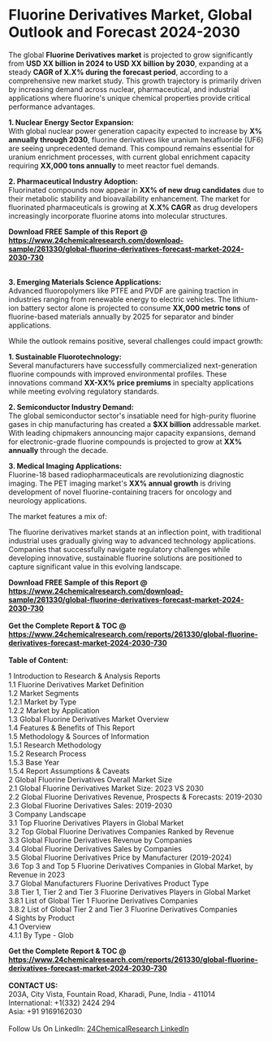 <h1>Fluorine Derivatives Market, Global Outlook and Forecast 2024-2030</h1><p>The global <strong>Fluorine Derivatives market</strong> is projected to grow significantly from <strong>USD XX billion in 2024 to USD XX billion by 2030</strong>, expanding at a steady <strong>CAGR of X.X% during the forecast period</strong>, according to a comprehensive new market study. This growth trajectory is primarily driven by increasing demand across nuclear, pharmaceutical, and industrial applications where fluorine's unique chemical properties provide critical performance advantages.</p><p><strong>1. Nuclear Energy Sector Expansion:</strong><br>
With global nuclear power generation capacity expected to increase by <strong>X% annually through 2030</strong>, fluorine derivatives like uranium hexafluoride (UF6) are seeing unprecedented demand. This compound remains essential for uranium enrichment processes, with current global enrichment capacity requiring <strong>XX,000 tons annually</strong> to meet reactor fuel demands.</p><p><strong>2. Pharmaceutical Industry Adoption:</strong><br>
Fluorinated compounds now appear in <strong>XX% of new drug candidates</strong> due to their metabolic stability and bioavailability enhancement. The market for fluorinated pharmaceuticals is growing at <strong>X.X% CAGR</strong> as drug developers increasingly incorporate fluorine atoms into molecular structures.</p><div><b>Download FREE Sample of this Report @ 
            <a href="https://www.24chemicalresearch.com/download-sample/261330/global-fluorine-derivatives-forecast-market-2024-2030-730">
            https://www.24chemicalresearch.com/download-sample/261330/global-fluorine-derivatives-forecast-market-2024-2030-730</a></b></div><br><p><strong>3. Emerging Materials Science Applications:</strong><br>
Advanced fluoropolymers like PTFE and PVDF are gaining traction in industries ranging from renewable energy to electric vehicles. The lithium-ion battery sector alone is projected to consume <strong>XX,000 metric tons</strong> of fluorine-based materials annually by 2025 for separator and binder applications.</p><p>While the outlook remains positive, several challenges could impact growth:</p><p><strong>1. Sustainable Fluorotechnology:</strong><br>
Several manufacturers have successfully commercialized next-generation fluorine compounds with improved environmental profiles. These innovations command <strong>XX-XX% price premiums</strong> in specialty applications while meeting evolving regulatory standards.</p><p><strong>2. Semiconductor Industry Demand:</strong><br>
The global semiconductor sector's insatiable need for high-purity fluorine gases in chip manufacturing has created a <strong>$XX billion</strong> addressable market. With leading chipmakers announcing major capacity expansions, demand for electronic-grade fluorine compounds is projected to grow at <strong>XX% annually</strong> through the decade.</p><p><strong>3. Medical Imaging Applications:</strong><br>
Fluorine-18 based radiopharmaceuticals are revolutionizing diagnostic imaging. The PET imaging market's <strong>XX% annual growth</strong> is driving development of novel fluorine-containing tracers for oncology and neurology applications.</p><p>The market features a mix of:</p><p>The fluorine derivatives market stands at an inflection point, with traditional industrial uses gradually giving way to advanced technology applications. Companies that successfully navigate regulatory challenges while developing innovative, sustainable fluorine solutions are positioned to capture significant value in this evolving landscape.</p><div><b>Download FREE Sample of this Report @ 
            <a href="https://www.24chemicalresearch.com/download-sample/261330/global-fluorine-derivatives-forecast-market-2024-2030-730">
            https://www.24chemicalresearch.com/download-sample/261330/global-fluorine-derivatives-forecast-market-2024-2030-730</a></b></div><br><div><b>Get the Complete Report & TOC @ 
            <a href="https://www.24chemicalresearch.com/reports/261330/global-fluorine-derivatives-forecast-market-2024-2030-730">
            https://www.24chemicalresearch.com/reports/261330/global-fluorine-derivatives-forecast-market-2024-2030-730</a></b></div><br>
            <b>Table of Content:</b><p>1 Introduction to Research & Analysis Reports<br />
    1.1 Fluorine Derivatives Market Definition<br />
    1.2 Market Segments<br />
        1.2.1 Market by Type<br />
        1.2.2 Market by Application<br />
    1.3 Global Fluorine Derivatives Market Overview<br />
    1.4 Features & Benefits of This Report<br />
    1.5 Methodology & Sources of Information<br />
        1.5.1 Research Methodology<br />
        1.5.2 Research Process<br />
        1.5.3 Base Year<br />
        1.5.4 Report Assumptions & Caveats<br />
2 Global Fluorine Derivatives Overall Market Size<br />
    2.1 Global Fluorine Derivatives Market Size: 2023 VS 2030<br />
    2.2 Global Fluorine Derivatives Revenue, Prospects & Forecasts: 2019-2030<br />
    2.3 Global Fluorine Derivatives Sales: 2019-2030<br />
3 Company Landscape<br />
    3.1 Top Fluorine Derivatives Players in Global Market<br />
    3.2 Top Global Fluorine Derivatives Companies Ranked by Revenue<br />
    3.3 Global Fluorine Derivatives Revenue by Companies<br />
    3.4 Global Fluorine Derivatives Sales by Companies<br />
    3.5 Global Fluorine Derivatives Price by Manufacturer (2019-2024)<br />
    3.6 Top 3 and Top 5 Fluorine Derivatives Companies in Global Market, by Revenue in 2023<br />
    3.7 Global Manufacturers Fluorine Derivatives Product Type<br />
    3.8 Tier 1, Tier 2 and Tier 3 Fluorine Derivatives Players in Global Market<br />
        3.8.1 List of Global Tier 1 Fluorine Derivatives Companies<br />
        3.8.2 List of Global Tier 2 and Tier 3 Fluorine Derivatives Companies<br />
4 Sights by Product<br />
    4.1 Overview<br />
        4.1.1 By Type - Glob</p><div><b>Get the Complete Report & TOC @ 
            <a href="https://www.24chemicalresearch.com/reports/261330/global-fluorine-derivatives-forecast-market-2024-2030-730">
            https://www.24chemicalresearch.com/reports/261330/global-fluorine-derivatives-forecast-market-2024-2030-730</a></b></div><br><b>CONTACT US:</b><br>
            203A, City Vista, Fountain Road, Kharadi, Pune, India - 411014<br>
            International: +1(332) 2424 294<br>
            Asia: +91 9169162030 <br><br>
            Follow Us On LinkedIn: <a href="https://www.linkedin.com/company/24chemicalresearch/">24ChemicalResearch LinkedIn</a>